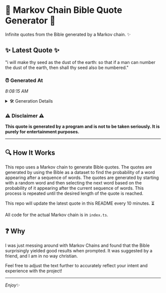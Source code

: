 # 📖 Markov Chain Bible Quote Generator 📖

Infinite quotes from the Bible generated by a Markov chain. ✨

## ✨ Latest Quote ✨
"i will make thy seed as the dust of the earth: so that if a man can number the dust of the earth, then shall thy seed also be numbered."

### ⏰ Generated At
*8:08:15 AM*

<details>
    <summary>🛠️ Generation Details</summary>
    <p>
        <strong>🌱 Seed:</strong> i<br>
        <strong>🔄 Iterations:</strong> 29<br>
        <strong>📜 Context History:</strong><br>[ i ]: will<br>[ i, will ]: make<br>[ i, will, make ]: thy<br>[ i, will, make, thy ]: seed<br>[ i, will, make, thy, seed ]: as<br>[ i, will, make, thy, seed, as ]: the<br>[ will, make, thy, seed, as, the ]: dust<br>[ make, thy, seed, as, the, dust ]: of<br>[ thy, seed, as, the, dust, of ]: the<br>[ seed, as, the, dust, of, the ]: earth:<br>[ as, the, dust, of, the, earth: ]: so<br>[ the, dust, of, the, earth:, so ]: that<br>[ dust, of, the, earth:, so, that ]: if<br>[ of, the, earth:, so, that, if ]: a<br>[ the, earth:, so, that, if, a ]: man<br>[ earth:, so, that, if, a, man ]: can<br>[ so, that, if, a, man, can ]: number<br>[ that, if, a, man, can, number ]: the<br>[ if, a, man, can, number, the ]: dust<br>[ a, man, can, number, the, dust ]: of<br>[ man, can, number, the, dust, of ]: the<br>[ can, number, the, dust, of, the ]: earth,<br>[ number, the, dust, of, the, earth, ]: then<br>[ the, dust, of, the, earth,, then ]: shall<br>[ dust, of, the, earth,, then, shall ]: thy<br>[ of, the, earth,, then, shall, thy ]: seed<br>[ the, earth,, then, shall, thy, seed ]: also<br>[ earth,, then, shall, thy, seed, also ]: be<br>[ then, shall, thy, seed, also, be ]: numbered.<br>
    </p>
</details>

### ⚠️ Disclaimer ⚠️
**This quote is generated by a program and is not to be taken seriously. It is purely for entertainment purposes.**

---

## 🔍 How It Works

This repo uses a Markov chain to generate Bible quotes. The quotes are generated by using the Bible as a dataset to find the probability of a word appearing after a sequence of words. The quotes are generated by starting with a random word and then selecting the next word based on the probability of it appearing after the current sequence of words. This process is repeated until the desired length of the quote is reached.

This repo will update the latest quote in this README every 10 minutes. ⏳

All code for the actual Markov chain is in `index.ts`.

## ❓ Why

I was just messing around with Markov Chains and found that the Bible surprisingly yielded good results when prompted. 
It was suggested by a friend, and I am in no way christian.

Feel free to adjust the text further to accurately reflect your intent and experience with the project!

---

*Enjoy*✨
